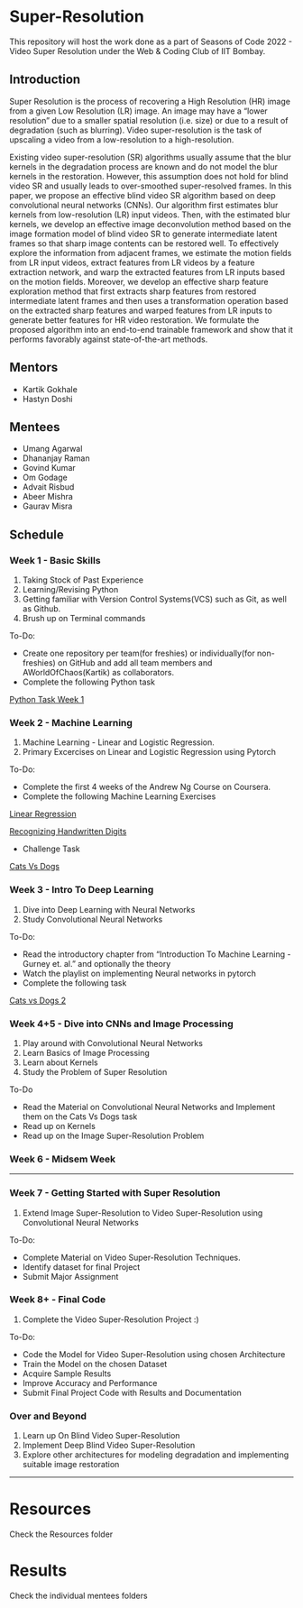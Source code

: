 # Super-Resolution
This repository will host the work done as a part of Seasons of Code 2022 - Video Super Resolution under the Web & Coding Club of IIT Bombay. 

## Introduction

Super Resolution is the process of recovering a High Resolution (HR) image from a given Low Resolution (LR) image. An image may have a “lower resolution” due to a smaller spatial resolution (i.e. size) or due to a result of degradation (such as blurring). Video super-resolution is the task of upscaling a video from a low-resolution to a high-resolution.

Existing video super-resolution (SR) algorithms usually assume that the blur kernels in the degradation process are known and do not model the blur kernels in the restoration. However, this assumption does not hold for blind video SR and usually leads to over-smoothed super-resolved frames. In this paper, we propose an effective blind video SR algorithm based on deep convolutional neural networks (CNNs). Our algorithm first estimates blur kernels from low-resolution (LR) input videos. Then, with the estimated blur kernels, we develop an effective image deconvolution method based on the image formation model of blind video SR to generate intermediate latent frames so that sharp image contents can be restored well. To effectively explore the information from adjacent frames, we estimate the motion fields from LR input videos, extract features from LR videos by a feature extraction network, and warp the extracted features from LR inputs based on the motion fields. Moreover, we develop an effective sharp feature exploration method that first extracts sharp features from restored intermediate latent frames and then uses a transformation operation based on the extracted sharp features and warped features from LR inputs to generate better features for HR video restoration. We formulate the proposed algorithm into an end-to-end trainable framework and show that it performs favorably against state-of-the-art methods.

## Mentors

- Kartik Gokhale
- Hastyn Doshi

## Mentees

- Umang Agarwal
- Dhananjay Raman
- Govind Kumar
- Om Godage
- Advait Risbud
- Abeer Mishra
- Gaurav Misra

## Schedule

### Week 1 - Basic Skills

1. Taking Stock of Past Experience
2. Learning/Revising Python
3. Getting familiar with Version Control Systems(VCS) such as Git, as well as Github.
4. Brush up on Terminal commands

To-Do:

- Create one repository per team(for freshies) or individually(for non-freshies) on GitHub and add all team members and AWorldOfChaos(Kartik) as collaborators.
- Complete the following Python task

[Python Task Week 1](https://www.notion.so/Python-Task-Week-1-bd9eb6c10a5e4b0fb6f65e059d1c3f95)

### Week 2 - Machine Learning

1. Machine Learning - Linear and Logistic Regression.
2. Primary Excercises on Linear and Logistic Regression using Pytorch

To-Do:

- Complete the first 4 weeks of the Andrew Ng Course on Coursera.
- Complete the following Machine Learning Exercises

[Linear Regression](https://www.notion.so/Linear-Regression-b611e01be8004f9289c1de9832248477)

[Recognizing Handwritten Digits](https://www.notion.so/Recognizing-Handwritten-Digits-1685b02aabb943c9a4628a63c92e05b5)

- Challenge Task

[Cats Vs Dogs](https://www.notion.so/Cats-Vs-Dogs-6556243f7c64408ab0cdab13db0a4e2b)

### Week 3 - Intro To Deep Learning

1. Dive into Deep Learning with Neural Networks
2. Study Convolutional Neural Networks

To-Do:

- Read the introductory chapter from “Introduction To Machine Learning - Gurney et. al.” and optionally the theory
- Watch the playlist on implementing Neural networks in pytorch
- Complete the following task

[Cats vs Dogs 2](https://www.notion.so/Cats-vs-Dogs-2-065dd59fe31148efb7e127be4b6cbc12)

### Week 4+5 - Dive into CNNs and Image Processing

1. Play around with Convolutional Neural Networks
2. Learn Basics of Image Processing
3. Learn about Kernels
4. Study the Problem of Super Resolution

To-Do

- Read the Material on Convolutional Neural Networks and Implement them on the Cats Vs Dogs task
- Read up on Kernels
- Read up on the Image Super-Resolution Problem

### Week 6 - Midsem Week

---

### Week 7 - Getting Started with Super Resolution

1. Extend Image Super-Resolution to Video Super-Resolution using Convolutional Neural Networks

To-Do:

- Complete Material on Video Super-Resolution Techniques.
- Identify dataset for final Project
- Submit Major Assignment

### Week 8+ - Final Code

1. Complete the Video Super-Resolution Project :)

To-Do:

- Code the Model for Video Super-Resolution using chosen Architecture
- Train the Model on the chosen Dataset
- Acquire Sample Results
- Improve Accuracy and Performance
- Submit Final Project Code with Results and Documentation

### Over and Beyond

1. Learn up On Blind Video Super-Resolution
2. Implement Deep Blind Video Super-Resolution
3. Explore other architectures for modeling degradation and implementing suitable image restoration

------

# Resources
Check the Resources folder

# Results
Check the individual mentees folders
